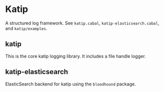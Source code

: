 
# Katip

A structured log framework. See `katip.cabal`,
`katip-elasticsearch.cabal`, and `katip/examples`.

## katip

This is the core katip logging library. It includes a file handle logger.


## katip-elasticsearch

ElasticSearch backend for katip using the `bloodhound` package.



